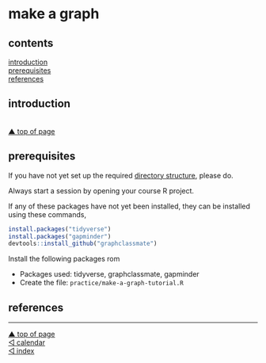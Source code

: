 make a graph
================

## contents

[introduction](#introduction)  
[prerequisites](#prerequisites)  
[references](#references)

## introduction

<br> <a href="#top">▲ top of page</a>

## prerequisites

If you have not yet set up the required [directory
structure](cm101_data-lab.md#file-management), please do.

Always start a session by opening your course R project.

If any of these packages have not yet been installed, they can be
installed using these commands,

``` r
install.packages("tidyverse")
install.packages("gapminder")
devtools::install_github("graphclassmate")
```

Install the following packages rom

  - Packages used: tidyverse, graphclassmate, gapminder  
  - Create the file: `practice/make-a-graph-tutorial.R`

## references

<div id="refs">

</div>

***
<a href="#top">&#9650; top of page</a>    
[&#9665; calendar](../README.md#calendar)    
[&#9665; index](../README.md#index)
